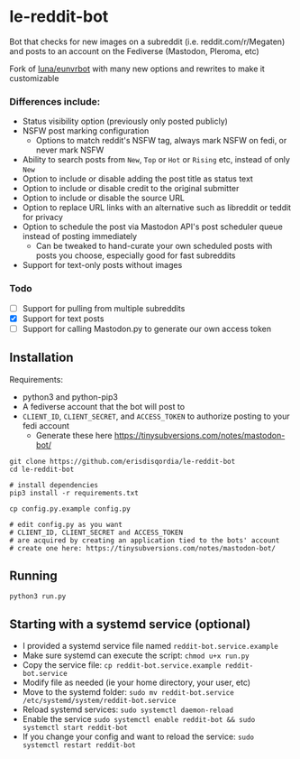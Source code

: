 # le-reddit-bot

Bot that checks for new images on a subreddit (i.e. reddit.com/r/Megaten) and posts to an account on the Fediverse (Mastodon, Pleroma, etc)

Fork of [luna/eunvrbot](https://gitlab.com/luna/eunvrbot/-/tree/master) with many new options and rewrites to make it customizable

### Differences include:
- Status visibility option (previously only posted publicly)
- NSFW post marking configuration
  - Options to match reddit's NSFW tag, always mark NSFW on fedi, or never mark NSFW
- Ability to search posts from `New`, `Top` or `Hot` or `Rising` etc, instead of only `New`
- Option to include or disable adding the post title as status text
- Option to include or disable credit to the original submitter
- Option to include or disable the source URL
- Option to replace URL links with an alternative such as libreddit or teddit for privacy
- Option to schedule the post via Mastodon API's post scheduler queue instead of posting immediately
  - Can be tweaked to hand-curate your own scheduled posts with posts you choose, especially good for fast subreddits
- Support for text-only posts without images

### Todo

- [ ] Support for pulling from multiple subreddits
- [x] Support for text posts
- [ ] Support for calling Mastodon.py to generate our own access token 

## Installation

Requirements:
 - python3 and python-pip3
 - A fediverse account that the bot will post to
 - `CLIENT_ID`, `CLIENT_SECRET`, and `ACCESS_TOKEN` to authorize posting to your fedi account   
   - Generate these here https://tinysubversions.com/notes/mastodon-bot/

```
git clone https://github.com/erisdisqordia/le-reddit-bot
cd le-reddit-bot

# install dependencies
pip3 install -r requirements.txt

cp config.py.example config.py

# edit config.py as you want
# CLIENT_ID, CLIENT_SECRET and ACCESS_TOKEN
# are acquired by creating an application tied to the bots' account
# create one here: https://tinysubversions.com/notes/mastodon-bot/
```

## Running
```
python3 run.py
```

## Starting with a systemd service (optional)

- I provided a systemd service file named `reddit-bot.service.example`
- Make sure systemd can execute the script: `chmod u+x run.py`  
- Copy the service file: `cp reddit-bot.service.example reddit-bot.service`
- Modify file as needed (ie your home directory, your user, etc)  
- Move to the systemd folder: `sudo mv reddit-bot.service /etc/systemd/system/reddit-bot.service`
- Reload systemd services: `sudo systemctl daemon-reload`   
- Enable the service `sudo systemctl enable reddit-bot && sudo systemctl start reddit-bot`   
- If you change your config and want to reload the service: `sudo systemctl restart reddit-bot`
